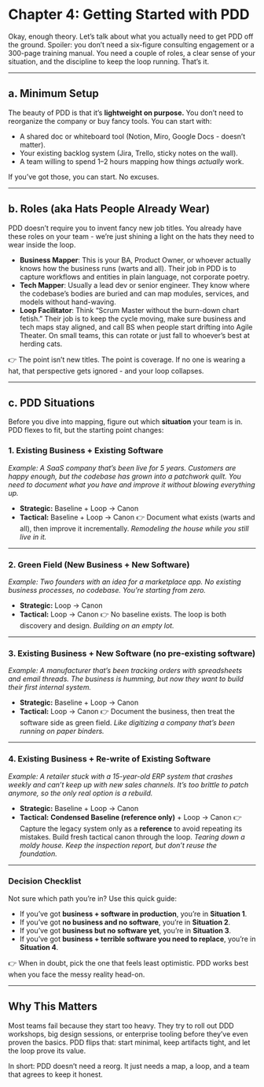 # Chapter 4: Getting Started with PDD

Okay, enough theory. Let’s talk about what you actually need to get PDD off the ground. Spoiler: you don’t need a six-figure consulting engagement or a 300-page training manual. You need a couple of roles, a clear sense of your situation, and the discipline to keep the loop running. That’s it.

---

## a. Minimum Setup

The beauty of PDD is that it’s **lightweight on purpose.** You don’t need to reorganize the company or buy fancy tools. You can start with:

- A shared doc or whiteboard tool (Notion, Miro, Google Docs - doesn’t matter).
- Your existing backlog system (Jira, Trello, sticky notes on the wall).
- A team willing to spend 1–2 hours mapping how things *actually* work.

If you’ve got those, you can start. No excuses.

---

## b. Roles (aka Hats People Already Wear)

PDD doesn’t require you to invent fancy new job titles. You already have these roles on your team - we’re just shining a light on the hats they need to wear inside the loop.

- **Business Mapper**: This is your BA, Product Owner, or whoever actually knows how the business runs (warts and all). Their job in PDD is to capture workflows and entities in plain language, not corporate poetry.
- **Tech Mapper**: Usually a lead dev or senior engineer. They know where the codebase’s bodies are buried and can map modules, services, and models without hand-waving.
- **Loop Facilitator**: Think “Scrum Master without the burn-down chart fetish.” Their job is to keep the cycle moving, make sure business and tech maps stay aligned, and call BS when people start drifting into Agile Theater. On small teams, this can rotate or just fall to whoever’s best at herding cats.

👉 The point isn’t new titles. The point is coverage. If no one is wearing a hat, that perspective gets ignored - and your loop collapses.

---

## c. PDD Situations

Before you dive into mapping, figure out which **situation** your team is in. PDD flexes to fit, but the starting point changes:

### 1. Existing Business + Existing Software

*Example: A SaaS company that’s been live for 5 years. Customers are happy enough, but the codebase has grown into a patchwork quilt. You need to document what you have and improve it without blowing everything up.*

- **Strategic:** Baseline + Loop → Canon
- **Tactical:** Baseline + Loop → Canon
  👉 Document what exists (warts and all), then improve it incrementally.
  *Remodeling the house while you still live in it.*

---

### 2. Green Field (New Business + New Software)

*Example: Two founders with an idea for a marketplace app. No existing business processes, no codebase. You’re starting from zero.*

- **Strategic:** Loop → Canon
- **Tactical:** Loop → Canon
  👉 No baseline exists. The loop is both discovery and design.
  *Building on an empty lot.*

---

### 3. Existing Business + New Software (no pre-existing software)

*Example: A manufacturer that’s been tracking orders with spreadsheets and email threads. The business is humming, but now they want to build their first internal system.*

- **Strategic:** Baseline + Loop → Canon
- **Tactical:** Loop → Canon
  👉 Document the business, then treat the software side as green field.
  *Like digitizing a company that’s been running on paper binders.*

---

### 4. Existing Business + Re-write of Existing Software

*Example: A retailer stuck with a 15-year-old ERP system that crashes weekly and can’t keep up with new sales channels. It’s too brittle to patch anymore, so the only real option is a rebuild.*

- **Strategic:** Baseline + Loop → Canon
- **Tactical:** **Condensed Baseline (reference only)** + Loop → Canon
  👉 Capture the legacy system only as a **reference** to avoid repeating its mistakes. Build fresh tactical canon through the loop.
  *Tearing down a moldy house. Keep the inspection report, but don’t reuse the foundation.*

---

### Decision Checklist

Not sure which path you’re in? Use this quick guide:

* If you’ve got **business + software in production**, you’re in **Situation 1**.
* If you’ve got **no business and no software**, you’re in **Situation 2**.
* If you’ve got **business but no software yet**, you’re in **Situation 3**.
* If you’ve got **business + terrible software you need to replace**, you’re in **Situation 4**.

👉 When in doubt, pick the one that feels least optimistic. PDD works best when you face the messy reality head-on.

---

## Why This Matters

Most teams fail because they start too heavy. They try to roll out DDD workshops, big design sessions, or enterprise tooling before they’ve even proven the basics. PDD flips that: start minimal, keep artifacts tight, and let the loop prove its value.

In short: PDD doesn’t need a reorg. It just needs a map, a loop, and a team that agrees to keep it honest.
